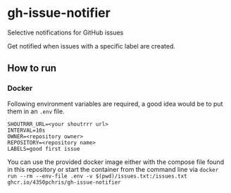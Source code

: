 # gh-issue-notifier

Selective notifications for GitHub issues

Get notified when issues with a specific label are created.

## How to run

### Docker

Following environment variables are required, a good idea would be to put them in an `.env` file.

```text
SHOUTRRR_URL=<your shoutrrr url>
INTERVAL=10s
OWNER=<repository owner>
REPOSITORY=<repository name>
LABELS=good first issue
```

You can use the provided docker image either with the compose file found in this repository or start the container from the command line via `docker run --rm --env-file .env -v $(pwd)/issues.txt:/issues.txt ghcr.io/4350pchris/gh-issue-notifier`
